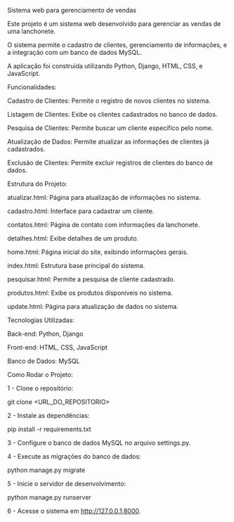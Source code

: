 Sistema web para gerenciamento de vendas

Este projeto é um sistema web desenvolvido para gerenciar as vendas de uma lanchonete. 

O sistema permite o cadastro de clientes, gerenciamento de informações, e a integração com um banco de dados MySQL. 

A aplicação foi construída utilizando Python, Django, HTML, CSS, e JavaScript.

Funcionalidades:

Cadastro de Clientes: Permite o registro de novos clientes no sistema.

Listagem de Clientes: Exibe os clientes cadastrados no banco de dados.

Pesquisa de Clientes: Permite buscar um cliente específico pelo nome.

Atualização de Dados: Permite atualizar as informações de clientes já cadastrados.

Exclusão de Clientes: Permite excluir registros de clientes do banco de dados.

Estrutura do Projeto:

atualizar.html: Página para atualização de informações no sistema.

cadastro.html: Interface para cadastrar um cliente.

contatos.html: Página de contato com informações da lanchonete.

detalhes.html: Exibe detalhes de um produto.

home.html: Página inicial do site, exibindo informações gerais.

index.html: Estrutura base principal do sistema.

pesquisar.html: Permite a pesquisa de cliente cadastrado.

produtos.html: Exibe os produtos disponíveis no sistema.

update.html: Página para atualização de dados no sistema.

Tecnologias Utilizadas:

Back-end: Python, Django

Front-end: HTML, CSS, JavaScript

Banco de Dados: MySQL

Como Rodar o Projeto:

1 - Clone o repositório:

git clone <URL_DO_REPOSITORIO>

2 - Instale as dependências:

pip install -r requirements.txt

3 - Configure o banco de dados MySQL no arquivo settings.py.

4 - Execute as migrações do banco de dados:

python manage.py migrate

5 - Inicie o servidor de desenvolvimento:

python manage.py runserver

6 - Acesse o sistema em http://127.0.0.1:8000.










